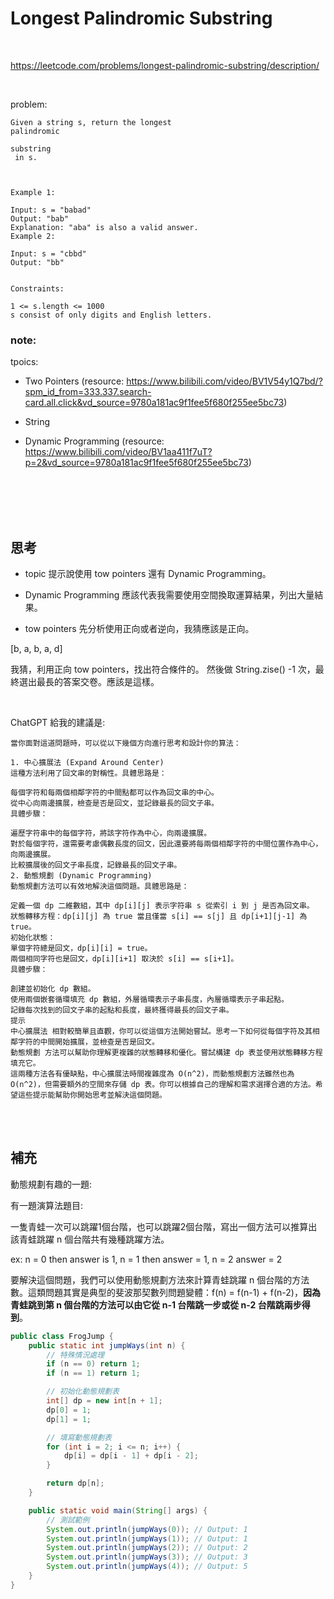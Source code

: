 # Longest Palindromic Substring

<br>

https://leetcode.com/problems/longest-palindromic-substring/description/

<br>

problem:

```asciidoc
Given a string s, return the longest 
palindromic
 
substring
 in s.

 

Example 1:

Input: s = "babad"
Output: "bab"
Explanation: "aba" is also a valid answer.
Example 2:

Input: s = "cbbd"
Output: "bb"
 

Constraints:

1 <= s.length <= 1000
s consist of only digits and English letters.
```

### note: 

tpoics:


* Two Pointers (resource: https://www.bilibili.com/video/BV1V54y1Q7bd/?spm_id_from=333.337.search-card.all.click&vd_source=9780a181ac9f1fee5f680f255ee5bc73)

* String

* Dynamic Programming (resource: https://www.bilibili.com/video/BV1aa411f7uT?p=2&vd_source=9780a181ac9f1fee5f680f255ee5bc73)

<br>
<br>
<br>
<br>

## 思考

* topic 提示說使用 tow pointers 還有 Dynamic Programming。

* Dynamic Programming 應該代表我需要使用空間換取運算結果，列出大量結果。

* tow pointers 先分析使用正向或者逆向，我猜應該是正向。

[b, a, b, a, d]

我猜，利用正向 tow pointers，找出符合條件的。
然後做 String.zise() -1 次，最終選出最長的答案交卷。應該是這樣。

<br>

ChatGPT 給我的建議是:

```asciidoc
當你面對這道問題時，可以從以下幾個方向進行思考和設計你的算法：

1. 中心擴展法 (Expand Around Center)
這種方法利用了回文串的對稱性。具體思路是：

每個字符和每兩個相鄰字符的中間點都可以作為回文串的中心。
從中心向兩邊擴展，檢查是否是回文，並記錄最長的回文子串。
具體步驟：

遍歷字符串中的每個字符，將該字符作為中心，向兩邊擴展。
對於每個字符，還需要考慮偶數長度的回文，因此還要將每兩個相鄰字符的中間位置作為中心，向兩邊擴展。
比較擴展後的回文子串長度，記錄最長的回文子串。
2. 動態規劃 (Dynamic Programming)
動態規劃方法可以有效地解決這個問題。具體思路是：

定義一個 dp 二維數組，其中 dp[i][j] 表示字符串 s 從索引 i 到 j 是否為回文串。
狀態轉移方程：dp[i][j] 為 true 當且僅當 s[i] == s[j] 且 dp[i+1][j-1] 為 true。
初始化狀態：
單個字符總是回文，dp[i][i] = true。
兩個相同字符也是回文，dp[i][i+1] 取決於 s[i] == s[i+1]。
具體步驟：

創建並初始化 dp 數組。
使用兩個嵌套循環填充 dp 數組，外層循環表示子串長度，內層循環表示子串起點。
記錄每次找到的回文子串的起點和長度，最終獲得最長的回文子串。
提示
中心擴展法 相對較簡單且直觀，你可以從這個方法開始嘗試。思考一下如何從每個字符及其相鄰字符的中間開始擴展，並檢查是否是回文。
動態規劃 方法可以幫助你理解更複雜的狀態轉移和優化。嘗試構建 dp 表並使用狀態轉移方程填充它。
這兩種方法各有優缺點，中心擴展法時間複雜度為 O(n^2)，而動態規劃方法雖然也為 O(n^2)，但需要額外的空間來存儲 dp 表。你可以根據自己的理解和需求選擇合適的方法。希望這些提示能幫助你開始思考並解決這個問題。
```


<br>
<br>

## 補充


動態規劃有趣的一題:

有一題演算法題目:

一隻青蛙一次可以跳躍1個台階，也可以跳躍2個台階，寫出一個方法可以推算出該青蛙跳躍 n 個台階共有幾種跳躍方法。

ex: n = 0  then answer is 1, n = 1 then answer = 1, n = 2 answer = 2

要解決這個問題，我們可以使用動態規劃方法來計算青蛙跳躍 n 個台階的方法數。這類問題其實是典型的斐波那契數列問題變體：f(n) = f(n-1) + f(n-2)，__因為青蛙跳到第 n 個台階的方法可以由它從 n-1 台階跳一步或從 n-2 台階跳兩步得到__。

```java
public class FrogJump {
    public static int jumpWays(int n) {
        // 特殊情況處理
        if (n == 0) return 1;
        if (n == 1) return 1;

        // 初始化動態規劃表
        int[] dp = new int[n + 1];
        dp[0] = 1;
        dp[1] = 1;

        // 填寫動態規劃表
        for (int i = 2; i <= n; i++) {
            dp[i] = dp[i - 1] + dp[i - 2];
        }

        return dp[n];
    }

    public static void main(String[] args) {
        // 測試範例
        System.out.println(jumpWays(0)); // Output: 1
        System.out.println(jumpWays(1)); // Output: 1
        System.out.println(jumpWays(2)); // Output: 2
        System.out.println(jumpWays(3)); // Output: 3
        System.out.println(jumpWays(4)); // Output: 5
    }
}
```